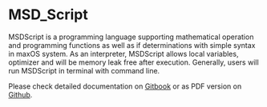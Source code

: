 # MSD_Script
MSDScript is a programming language supporting mathematical operation and programming functions as well as if determinations with simple syntax in maxOS system. As an interpreter, MSDScript allows local variables, optimizer and will be memory leak free after execution. Generally, users will run MSDScript in terminal with command line.

Please check detailed documentation on [Gitbook](https://app.gitbook.com/@yuhui-1/s/msdscript/) or as PDF version on [Github](https://github.com/Yuhui19/MSD_Script/blob/master/Documentation.pdf).
